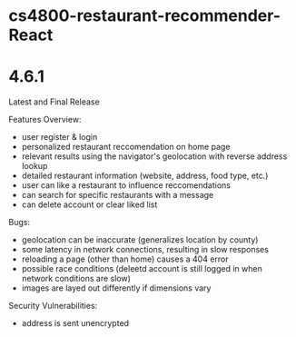 # cs4800-restaurant-recommender-React

# 4.6.1

Latest and Final Release

Features Overview:
- user register & login
- personalized restaurant reccomendation on home page
- relevant results using the navigator's geolocation with reverse address lookup
- detailed restaurant information (website, address, food type, etc.)
- user can like a restaurant to influence reccomendations
- can search for specific restaurants with a message
- can delete account or clear liked list

Bugs:
- geolocation can be inaccurate (generalizes location by county)
- some latency in network connections, resulting in slow responses
- reloading a page (other than home) causes a 404 error
- possible race conditions (deleetd account is still logged in when network conditions are slow) 
- images are layed out differently if dimensions vary

Security Vulnerabilities:
- address is sent unencrypted
 
